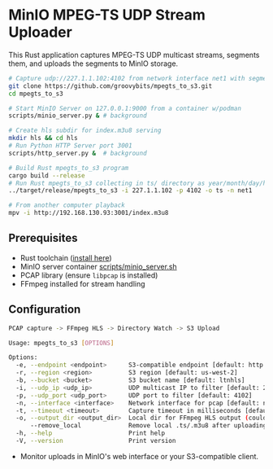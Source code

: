 # MinIO MPEG-TS UDP Stream Uploader

This Rust application captures MPEG-TS UDP multicast streams, segments them, and uploads the segments to MinIO storage.

```bash
# Capture udp://227.1.1.102:4102 from network interface net1 with segments in ./ts/ directory and upload to MinIO/S3
git clone https://github.com/groovybits/mpegts_to_s3.git
cd mpegts_to_s3

# Start MinIO Server on 127.0.0.1:9000 from a container w/podman
scripts/minio_server.py & # background

# Create hls subdir for index.m3u8 serving
mkdir hls && cd hls 
# Run Python HTTP Server port 3001
scripts/http_server.py &  # background

# Build Rust mpegts_to_s3 program
cargo build --release
# Run Rust mpegts_to_s3 collecting in ts/ directory as year/month/day/hour/segment{data}.ts 2 second segments
../target/release/mpegts_to_s3 -i 227.1.1.102 -p 4102 -o ts -n net1

# From another computer playback
mpv -i http://192.168.130.93:3001/index.m3u8 
```

## Prerequisites

- Rust toolchain ([install here](https://rustup.rs/))
- MinIO server container [scripts/minio_server.sh](scripts/minio_server.sh)
- PCAP library (ensure `libpcap` is installed)
- FFmpeg installed for stream handling

## Configuration

```bash
PCAP capture -> FFmpeg HLS -> Directory Watch -> S3 Upload

Usage: mpegts_to_s3 [OPTIONS]

Options:
  -e, --endpoint <endpoint>      S3-compatible endpoint [default: http://127.0.0.1:9000]
  -r, --region <region>          S3 region [default: us-west-2]
  -b, --bucket <bucket>          S3 bucket name [default: ltnhls]
  -i, --udp_ip <udp_ip>          UDP multicast IP to filter [default: 227.1.1.102]
  -p, --udp_port <udp_port>      UDP port to filter [default: 4102]
  -n, --interface <interface>    Network interface for pcap [default: net1]
  -t, --timeout <timeout>        Capture timeout in milliseconds [default: 1000]
  -o, --output_dir <output_dir>  Local dir for FFmpeg HLS output (could be a RAM disk) [default: hls]
      --remove_local             Remove local .ts/.m3u8 after uploading to S3?
  -h, --help                     Print help
  -V, --version                  Print version
```

- Monitor uploads in MinIO's web interface or your S3-compatible client.
